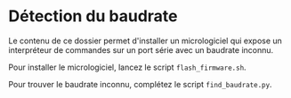 # Détection du baudrate
Le contenu de ce dossier permet d'installer un micrologiciel qui expose un interpréteur de commandes sur un port série avec un baudrate inconnu.

Pour installer le micrologiciel, lancez le script `flash_firmware.sh`.

Pour trouver le baudrate inconnu, complétez le script `find_baudrate.py`.
